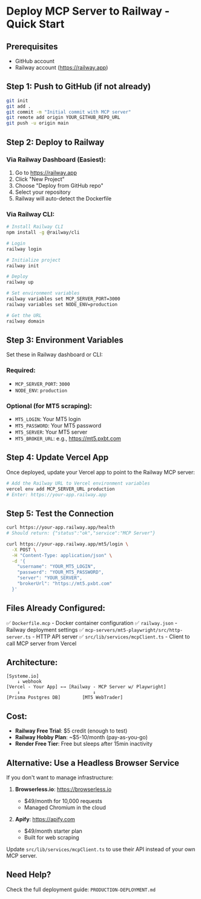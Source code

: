 # Deploy MCP Server to Railway - Quick Start

## Prerequisites
- GitHub account
- Railway account (https://railway.app)

## Step 1: Push to GitHub (if not already)
```bash
git init
git add .
git commit -m "Initial commit with MCP server"
git remote add origin YOUR_GITHUB_REPO_URL
git push -u origin main
```

## Step 2: Deploy to Railway

### Via Railway Dashboard (Easiest):
1. Go to https://railway.app
2. Click "New Project"
3. Choose "Deploy from GitHub repo"
4. Select your repository
5. Railway will auto-detect the Dockerfile

### Via Railway CLI:
```bash
# Install Railway CLI
npm install -g @railway/cli

# Login
railway login

# Initialize project
railway init

# Deploy
railway up

# Set environment variables
railway variables set MCP_SERVER_PORT=3000
railway variables set NODE_ENV=production

# Get the URL
railway domain
```

## Step 3: Environment Variables
Set these in Railway dashboard or CLI:

### Required:
- `MCP_SERVER_PORT`: `3000`
- `NODE_ENV`: `production`

### Optional (for MT5 scraping):
- `MT5_LOGIN`: Your MT5 login
- `MT5_PASSWORD`: Your MT5 password
- `MT5_SERVER`: Your MT5 server
- `MT5_BROKER_URL`: e.g., https://mt5.pxbt.com

## Step 4: Update Vercel App
Once deployed, update your Vercel app to point to the Railway MCP server:

```bash
# Add the Railway URL to Vercel environment variables
vercel env add MCP_SERVER_URL production
# Enter: https://your-app.railway.app
```

## Step 5: Test the Connection
```bash
curl https://your-app.railway.app/health
# Should return: {"status":"ok","service":"MCP Server"}

curl https://your-app.railway.app/mt5/login \
  -X POST \
  -H "Content-Type: application/json" \
  -d '{
    "username": "YOUR_MT5_LOGIN",
    "password": "YOUR_MT5_PASSWORD",
    "server": "YOUR_SERVER",
    "brokerUrl": "https://mt5.pxbt.com"
  }'
```

## Files Already Configured:
✅ `Dockerfile.mcp` - Docker container configuration
✅ `railway.json` - Railway deployment settings
✅ `mcp-servers/mt5-playwright/src/http-server.ts` - HTTP API server
✅ `src/lib/services/mcpClient.ts` - Client to call MCP server from Vercel

## Architecture:
```
[Systeme.io]
    ↓ webhook
[Vercel - Your App] ←→ [Railway - MCP Server w/ Playwright]
    ↓                           ↓
[Prisma Postgres DB]        [MT5 WebTrader]
```

## Cost:
- **Railway Free Trial**: $5 credit (enough to test)
- **Railway Hobby Plan**: ~$5-10/month (pay-as-you-go)
- **Render Free Tier**: Free but sleeps after 15min inactivity

## Alternative: Use a Headless Browser Service
If you don't want to manage infrastructure:

1. **Browserless.io**: https://browserless.io
   - $49/month for 10,000 requests
   - Managed Chromium in the cloud

2. **Apify**: https://apify.com
   - $49/month starter plan
   - Built for web scraping

Update `src/lib/services/mcpClient.ts` to use their API instead of your own MCP server.

## Need Help?
Check the full deployment guide: `PRODUCTION-DEPLOYMENT.md`
